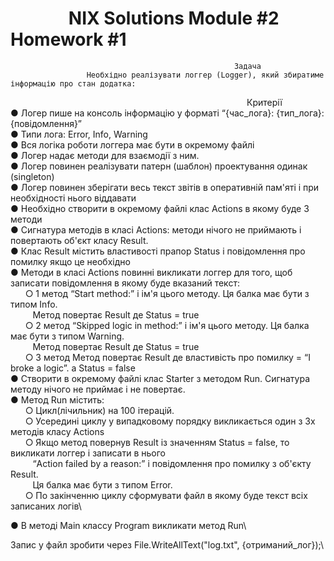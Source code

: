 # &nbsp;&nbsp;&nbsp;&nbsp;&nbsp;&nbsp;&nbsp;&nbsp;&nbsp;&nbsp;&nbsp;&nbsp;&nbsp;&nbsp;NIX Solutions Module #2 Homework #1


                                                      Задача
                     Необхідно реалізувати логгер (Logger), який збиратиме інформацію про стан додатка:
    
    
&nbsp;&nbsp;&nbsp;&nbsp;&nbsp;&nbsp;&nbsp;&nbsp;&nbsp;&nbsp;&nbsp;&nbsp;&nbsp;&nbsp;&nbsp;&nbsp;&nbsp;&nbsp;&nbsp;&nbsp;&nbsp;&nbsp;&nbsp;&nbsp;&nbsp;&nbsp;&nbsp;&nbsp;&nbsp;&nbsp;&nbsp;&nbsp;&nbsp;&nbsp;&nbsp;&nbsp;&nbsp;&nbsp;&nbsp;&nbsp;&nbsp;&nbsp;&nbsp;&nbsp;&nbsp;&nbsp;&nbsp;&nbsp;&nbsp;&nbsp;&nbsp;&nbsp;&nbsp;&nbsp;&nbsp;&nbsp;&nbsp;&nbsp;&nbsp;&nbsp;&nbsp;&nbsp;&nbsp;&nbsp;&nbsp;&nbsp;&nbsp;&nbsp;&nbsp;&nbsp;&nbsp;&nbsp;&nbsp;&nbsp;&nbsp;&nbsp;&nbsp;&nbsp;&nbsp;&nbsp;&nbsp;&nbsp;&nbsp;&nbsp;&nbsp;&nbsp;&nbsp;&nbsp;&nbsp;&nbsp;&nbsp;&nbsp;&nbsp;&nbsp;&nbsp;&nbsp;Критерії\
● Логер пише на консоль інформацію у форматі “{час_лога}: {тип_лога}: {повідомлення}”\
● Типи лога: Error, Info, Warning\
● Вся логіка роботи логгера має бути в окремому файлі\
● Логер надає методи для взаємодії з ним.\
● Логер повинен реалізувати патерн (шаблон) проектування одинак (singleton)\
● Логер повинен зберігати весь текст звітів в оперативній пам'яті і при необхідності нього віддавати\
● Необхідно створити в окремому файлі клас Actions в якому буде 3 методи\
● Сигнатура методів в класі Actions: методи нічого не приймають і повертають об'єкт класу Result.\
● Клас Result містить властивості прапор Status і повідомлення про помилку якщо це необхідно\
● Методи в класі Actions повинні викликати логгер для того, щоб записати повідомлення в якому буде вказаний текст:\
    &nbsp;&nbsp;&nbsp;&nbsp;&nbsp;&nbsp;○ 1 метод “Start method:” і ім'я цього методу. Ця балка має бути з типом Info.\
        &nbsp;&nbsp;&nbsp;&nbsp;&nbsp;&nbsp;&nbsp;&nbsp;&nbsp;Метод повертає Result де Status = true\
    &nbsp;&nbsp;&nbsp;&nbsp;&nbsp;&nbsp;○ 2 метод “Skipped logic in method:” і ім'я цього методу. Ця балка має бути з типом Warning.\
        &nbsp;&nbsp;&nbsp;&nbsp;&nbsp;&nbsp;&nbsp;&nbsp;&nbsp;Метод повертає Result де Status = true\
    &nbsp;&nbsp;&nbsp;&nbsp;&nbsp;&nbsp;○ 3 метод Метод повертає Result де властивість про помилку = “I broke a logic”. а Status = false\
● Створити в окремому файлі клас Starter з методом Run. Сигнатура методу нічого не приймає і не повертає.\
● Метод Run містить:\
    &nbsp;&nbsp;&nbsp;&nbsp;&nbsp;&nbsp;○ Цикл(лічильник) на 100 ітерацій.\
    &nbsp;&nbsp;&nbsp;&nbsp;&nbsp;&nbsp;○ Усередині циклу у випадковому порядку викликається один з 3х методів класу Actions\
    &nbsp;&nbsp;&nbsp;&nbsp;&nbsp;&nbsp;○ Якщо метод повернув Result із значенням Status = false, то викликати логгер і записати в нього\
        &nbsp;&nbsp;&nbsp;&nbsp;&nbsp;&nbsp;&nbsp;&nbsp;&nbsp;“Action failed by а reason:” і повідомлення про помилку з об'єкту Result.\
            &nbsp;&nbsp;&nbsp;&nbsp;&nbsp;&nbsp;&nbsp;&nbsp;&nbsp;Ця балка має бути з типом Error.\
    &nbsp;&nbsp;&nbsp;&nbsp;&nbsp;&nbsp;○ По закінченню циклу сформувати файл в якому буде текст всіх записаних логів\

● В методі Main классу Program викликати метод Run\

Запис у файл зробити через File.WriteAllText("log.txt", {отриманий_лог});\
